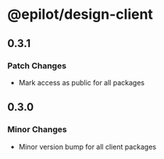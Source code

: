 # @epilot/design-client

## 0.3.1

### Patch Changes

- Mark access as public for all packages

## 0.3.0

### Minor Changes

- Minor version bump for all client packages
